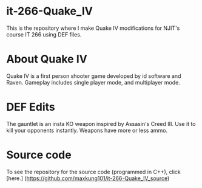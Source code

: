 it-266-Quake_IV
===============
This is the repository where I make Quake IV modifications for NJIT's course IT 266 using DEF files.

About Quake IV
==============
Quake IV is a first person shooter game developed by id software and Raven. Gameplay includes single player mode, and multiplayer mode.

DEF Edits
=========
The gauntlet is an insta KO weapon inspired by Assasin's Creed III. Use it to kill your opponents instantly.
Weapons have more or less ammo.

Source code
===========
To see the repository for the source code (programmed in C++), click [here.] (https://github.com/maxkung101/it-266-Quake_IV_source)
